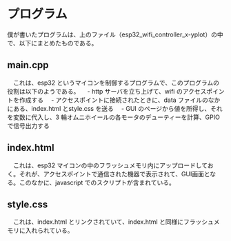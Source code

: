 # プログラム
僕が書いたプログラムは、上のファイル（esp32_wifi_controller_x-yplot）の中で、以下にまとめたものである。

## main.cpp
　これは、esp32 というマイコンを制御するプログラムで、このプログラムの役割は以下のようである。
　- http サーバを立ち上げて、wifi のアクセスポイントを作成する
　- アクセスポイントに接続されたときに、data ファイルのなかにある、index.html とstyle.css を送る
　- GUI のページから値を所得し、それを変数に代入し、3 輪オムニホイールの各モータのデューティーを計算、GPIO で信号出力する
## index.html
　これは、esp32 マイコンの中のフラッシュメモリ内にアップロードしておく。それが、アクセスポイントで通信された機器で表示されて、GUI画面となる。このなかに、javascript でのスクリプトが含まれている。

## style.css
　これは、index.html とリンクされていて、index.html と同様にフラッシュメモリに入れられている。